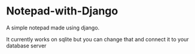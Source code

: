 # Notepad-with-Django
A simple notepad made using django.

It currently works on sqlite but you can change that and connect it to your database server
